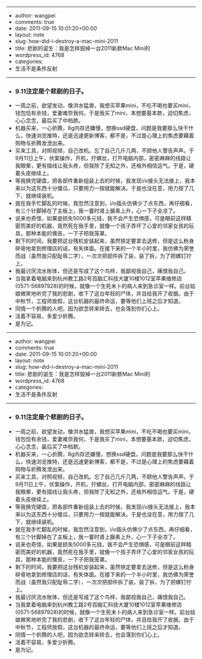 - --
- author: wangpei
- comments: true
- date: 2011-09-15 10:01:20+00:00
- layout: note
- slug: how-did-i-destroy-a-mac-mini-2011
- title: 悲剧的诞生：我是怎样毁掉一台2011新款Mac Mini的
- wordpress_id: 4768
- categories:
- 生活不是条件反射
- --
- ### 9.11注定是个悲剧的日子。
- 一周之前，欲望发动，像洪水猛兽，我想买苹果mini，不吃不喝也要买mini，钱包恰有余钱，爱妻难奈我何，于是我买了mini，本想要基本款，迫切焦虑，心心念念，最后买了中档款。
- 机器买来，一心折腾，8g内存还嫌慢，想换ssd硬盘，问题是我要那么快干什么，快速浏览推特，还是迅速更新博客，都不是，不过是心理上的焦虑要藉着购物与折腾发泄出来。
- 买来工具，对照视频，自己改机。忘了自己几斤几两，不顾他人警告声声。于9月11日上午，伏案操作，开机，拧螺丝，打开电脑内部，密密麻麻的线路让我眼晕，更有插线让我头疼，但我除了无知之外，还格外相信运气。于是，硬着头皮继续上。
- 等我换完硬盘，把各部件重新组装上去的时候，我发现i/o接头无法接上，我本来以为这东西十分傻瓜，只要用力一按就能解决。于是也没在意，用力按了几下，就继续装机。
- 就在我手忙脚乱的时候，我忽然注意到，i/o插头仿佛少了点东西，再仔细看，有三个针脚掉在了主板上，我一霎时肾上腺素上升，心一下子全凉了。
- 说来也奇怪，如果是损失5000多元钱，我不会产生恐惧感，可是眼前这样精密而美好的机器，竟然死在我手里，就像一个孩子弄坏了心爱的邻家女孩的玩具，那种本能的懊丧，一下子把我笼罩。
- 剩下的时间，我要把这台残机安装起来，虽然铁定要拿去送修，但是这么粉身碎骨地拿到修理店的话，有失体面。在接下来的一个半小时里，我仿佛为荣誉而战（虽然我只配耻辱二字），一次次把部件拆了装，装了拆，为了把螺钉拧上。
- 我最讨厌流水账体，但还是写成了这个鸟样，我鄙视我自己，痛恨我自己。
- 当我拿着电脑来到杭州教工路2号百脑汇科技大厦10楼1012室苹果维修店(0571-56897928)的时候，就像一个生死未卜的病人来到急诊室一样。前台姑娘微笑地听完了我的悲剧，收下了这台年轻的尸体，并且给我开了收据。由于中秋节，工程师放假，这台机器的最终命运，要等他们上班之后才知道。
- 同情一个折腾的人吧，因为欲念转来转去，也会落到你们心上。
- 活着不容易，多爱少折腾。
- 是为记。
- --
- author: wangpei
- comments: true
- date: 2011-09-15 10:01:20+00:00
- layout: note
- slug: how-did-i-destroy-a-mac-mini-2011
- title: 悲剧的诞生：我是怎样毁掉一台2011新款Mac Mini的
- wordpress_id: 4768
- categories:
- 生活不是条件反射
- --
- ### 9.11注定是个悲剧的日子。
- 一周之前，欲望发动，像洪水猛兽，我想买苹果mini，不吃不喝也要买mini，钱包恰有余钱，爱妻难奈我何，于是我买了mini，本想要基本款，迫切焦虑，心心念念，最后买了中档款。
- 机器买来，一心折腾，8g内存还嫌慢，想换ssd硬盘，问题是我要那么快干什么，快速浏览推特，还是迅速更新博客，都不是，不过是心理上的焦虑要藉着购物与折腾发泄出来。
- 买来工具，对照视频，自己改机。忘了自己几斤几两，不顾他人警告声声。于9月11日上午，伏案操作，开机，拧螺丝，打开电脑内部，密密麻麻的线路让我眼晕，更有插线让我头疼，但我除了无知之外，还格外相信运气。于是，硬着头皮继续上。
- 等我换完硬盘，把各部件重新组装上去的时候，我发现i/o接头无法接上，我本来以为这东西十分傻瓜，只要用力一按就能解决。于是也没在意，用力按了几下，就继续装机。
- 就在我手忙脚乱的时候，我忽然注意到，i/o插头仿佛少了点东西，再仔细看，有三个针脚掉在了主板上，我一霎时肾上腺素上升，心一下子全凉了。
- 说来也奇怪，如果是损失5000多元钱，我不会产生恐惧感，可是眼前这样精密而美好的机器，竟然死在我手里，就像一个孩子弄坏了心爱的邻家女孩的玩具，那种本能的懊丧，一下子把我笼罩。
- 剩下的时间，我要把这台残机安装起来，虽然铁定要拿去送修，但是这么粉身碎骨地拿到修理店的话，有失体面。在接下来的一个半小时里，我仿佛为荣誉而战（虽然我只配耻辱二字），一次次把部件拆了装，装了拆，为了把螺钉拧上。
- 我最讨厌流水账体，但还是写成了这个鸟样，我鄙视我自己，痛恨我自己。
- 当我拿着电脑来到杭州教工路2号百脑汇科技大厦10楼1012室苹果维修店(0571-56897928)的时候，就像一个生死未卜的病人来到急诊室一样。前台姑娘微笑地听完了我的悲剧，收下了这台年轻的尸体，并且给我开了收据。由于中秋节，工程师放假，这台机器的最终命运，要等他们上班之后才知道。
- 同情一个折腾的人吧，因为欲念转来转去，也会落到你们心上。
- 活着不容易，多爱少折腾。
- 是为记。
